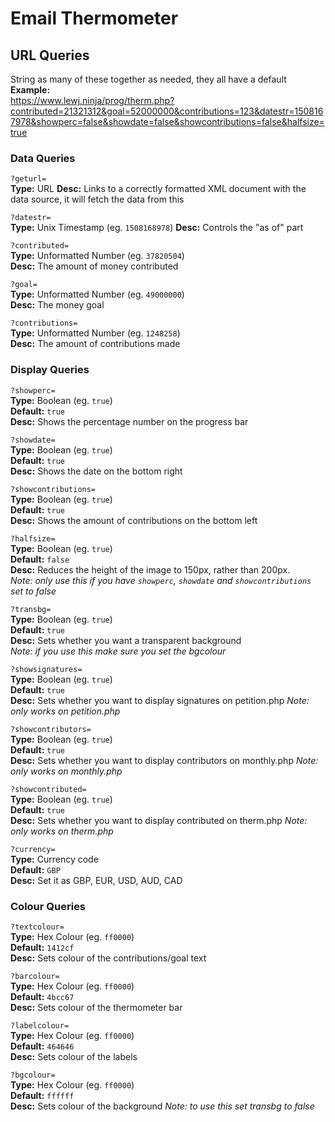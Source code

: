 # Email Thermometer

## URL Queries
String as many of these together as needed, they all have a default  
**Example:**  
https://www.lewj.ninja/prog/therm.php?contributed=21321312&goal=52000000&contributions=123&datestr=1508167978&showperc=false&showdate=false&showcontributions=false&halfsize=true

### Data Queries

`?geturl=`  
**Type:** URL
**Desc:** Links to a correctly formatted XML document with the data source, it will fetch the data from this

`?datestr=`  
**Type:** Unix Timestamp (eg. `1508168978`)
**Desc:** Controls the "as of" part

`?contributed=`  
**Type:** Unformatted Number (eg. `37820504`)  
**Desc:** The amount of money contributed

`?goal=`  
**Type:** Unformatted Number (eg. `49000000`)  
**Desc:** The money goal

`?contributions=`  
**Type:** Unformatted Number (eg. `1248258`)  
**Desc:** The amount of contributions made

### Display Queries

`?showperc=`  
**Type:** Boolean (eg. `true`)  
**Default:** `true`  
**Desc:** Shows the percentage number on the progress bar

`?showdate=`  
**Type:** Boolean (eg. `true`)  
**Default:** `true`  
**Desc:** Shows the date on the bottom right

`?showcontributions=`  
**Type:** Boolean (eg. `true`)  
**Default:** `true`  
**Desc:** Shows the amount of contributions on the bottom left

`?halfsize=`  
**Type:** Boolean (eg. `true`)  
**Default:** `false`  
**Desc:** Reduces the height of the image to 150px, rather than 200px.  
_Note: only use this if you have `showperc`, `showdate` and `showcontributions` set to false_

`?transbg=`  
**Type:** Boolean (eg. `true`)  
**Default:** `true`  
**Desc:** Sets whether you want a transparent background  
_Note: if you use this make sure you set the bgcolour_

`?showsignatures=`  
**Type:** Boolean (eg. `true`)  
**Default:** `true`  
**Desc:** Sets whether you want to display signatures on petition.php
_Note: only works on petition.php_

`?showcontributors=`  
**Type:** Boolean (eg. `true`)  
**Default:** `true`  
**Desc:** Sets whether you want to display contributors on monthly.php
_Note: only works on monthly.php_

`?showcontributed=`  
**Type:** Boolean (eg. `true`)  
**Default:** `true`  
**Desc:** Sets whether you want to display contributed on therm.php
_Note: only works on therm.php_

`?currency=`  
**Type:** Currency code  
**Default:** `GBP`  
**Desc:** Set it as GBP, EUR, USD, AUD, CAD

### Colour Queries

`?textcolour=`  
**Type:** Hex Colour (eg. `ff0000`)  
**Default:** `1412cf`  
**Desc:** Sets colour of the contributions/goal text

`?barcolour=`  
**Type:** Hex Colour (eg. `ff0000`)  
**Default:** `4bcc67`  
**Desc:** Sets colour of the thermometer bar

`?labelcolour=`  
**Type:** Hex Colour (eg. `ff0000`)  
**Default:** `464646`  
**Desc:** Sets colour of the labels

`?bgcolour=`  
**Type:** Hex Colour (eg. `ff0000`)  
**Default:** `ffffff`  
**Desc:** Sets colour of the background
_Note: to use this set transbg to false_
